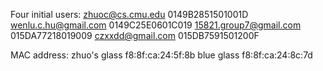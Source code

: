 Four initial users:
zhuoc@cs.cmu.edu 0149B2851501001D
wenlu.c.hu@gmail.com 0149C25E0601C019
15821.group7@gmail.com 015DA77218019009
czxxdd@gmail.com 015DB7591501200F

MAC address:
zhuo's glass f8:8f:ca:24:5f:8b
blue glass f8:8f:ca:24:8c:7d
